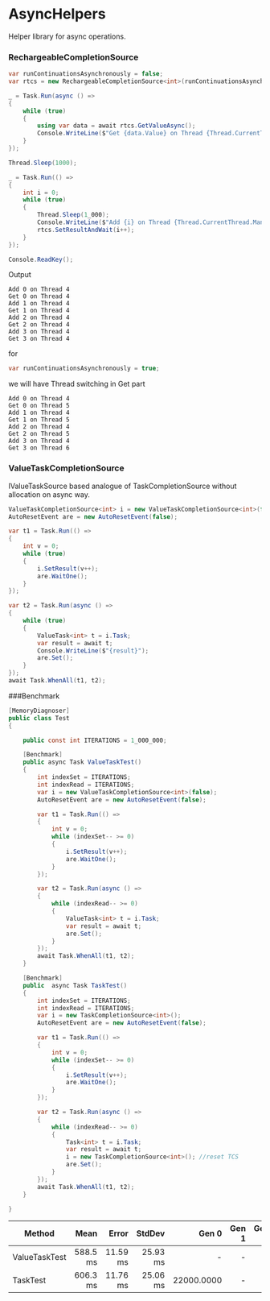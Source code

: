 # AsyncHelpers
Helper library for async operations.

### RechargeableCompletionSource

```C#
var runContinuationsAsynchronously = false;
var rtcs = new RechargeableCompletionSource<int>(runContinuationsAsynchronously);

_ = Task.Run(async () =>
{
    while (true)
    {
        using var data = await rtcs.GetValueAsync();
        Console.WriteLine($"Get {data.Value} on Thread {Thread.CurrentThread.ManagedThreadId}");
    }
});

Thread.Sleep(1000);

_ = Task.Run(() =>
{
    int i = 0;
    while (true)
    {
        Thread.Sleep(1_000);
        Console.WriteLine($"Add {i} on Thread {Thread.CurrentThread.ManagedThreadId}");
        rtcs.SetResultAndWait(i++);
    }
});

Console.ReadKey();
```

Output
```
Add 0 on Thread 4
Get 0 on Thread 4
Add 1 on Thread 4
Get 1 on Thread 4
Add 2 on Thread 4
Get 2 on Thread 4
Add 3 on Thread 4
Get 3 on Thread 4
```
for 
```C#
var runContinuationsAsynchronously = true; 
```
we will have Thread switching in Get part

```
Add 0 on Thread 4
Get 0 on Thread 5
Add 1 on Thread 4
Get 1 on Thread 5
Add 2 on Thread 4
Get 2 on Thread 5
Add 3 on Thread 4
Get 3 on Thread 6
```

### ValueTaskCompletionSource

IValueTaskSource based analogue of TaskCompletionSource without allocation on async way.

```C#
ValueTaskCompletionSource<int> i = new ValueTaskCompletionSource<int>(false);
AutoResetEvent are = new AutoResetEvent(false);

var t1 = Task.Run(() =>
{
    int v = 0;
    while (true)
    {
        i.SetResult(v++);
        are.WaitOne();
    }
});

var t2 = Task.Run(async () =>
{
    while (true)
    {
        ValueTask<int> t = i.Task;
        var result = await t;
        Console.WriteLine($"{result}");
        are.Set();
    }
});
await Task.WhenAll(t1, t2);
```

###Benchmark

```C#
[MemoryDiagnoser]
public class Test
{

    public const int ITERATIONS = 1_000_000;

    [Benchmark]
    public async Task ValueTaskTest()
    {
        int indexSet = ITERATIONS;
        int indexRead = ITERATIONS;
        var i = new ValueTaskCompletionSource<int>(false);
        AutoResetEvent are = new AutoResetEvent(false);

        var t1 = Task.Run(() =>
        {
            int v = 0;
            while (indexSet-- >= 0)
            {
                i.SetResult(v++);
                are.WaitOne();
            }
        });

        var t2 = Task.Run(async () =>
        {
            while (indexRead-- >= 0)
            {
                ValueTask<int> t = i.Task;
                var result = await t;
                are.Set();
            }
        });
        await Task.WhenAll(t1, t2);
    }

    [Benchmark]
    public  async Task TaskTest()
    {
        int indexSet = ITERATIONS;
        int indexRead = ITERATIONS;
        var i = new TaskCompletionSource<int>();
        AutoResetEvent are = new AutoResetEvent(false);

        var t1 = Task.Run(() =>
        {
            int v = 0;
            while (indexSet-- >= 0)
            {
                i.SetResult(v++);
                are.WaitOne();
            }
        });

        var t2 = Task.Run(async () =>
        {
            while (indexRead-- >= 0)
            {
                Task<int> t = i.Task;
                var result = await t;
                i = new TaskCompletionSource<int>(); //reset TCS
                are.Set();
            }
        });
        await Task.WhenAll(t1, t2);
    }

}

```

|        Method |     Mean |    Error |   StdDev |      Gen 0 | Gen 1 | Gen 2 |  Allocated |
|-------------- |---------:|---------:|---------:|-----------:|------:|------:|-----------:|
| ValueTaskTest | 588.5 ms | 11.59 ms | 25.93 ms |          - |     - |     - |     1016 B |
|      TaskTest | 606.3 ms | 11.76 ms | 25.06 ms | 22000.0000 |     - |     - | 96001080 B |

